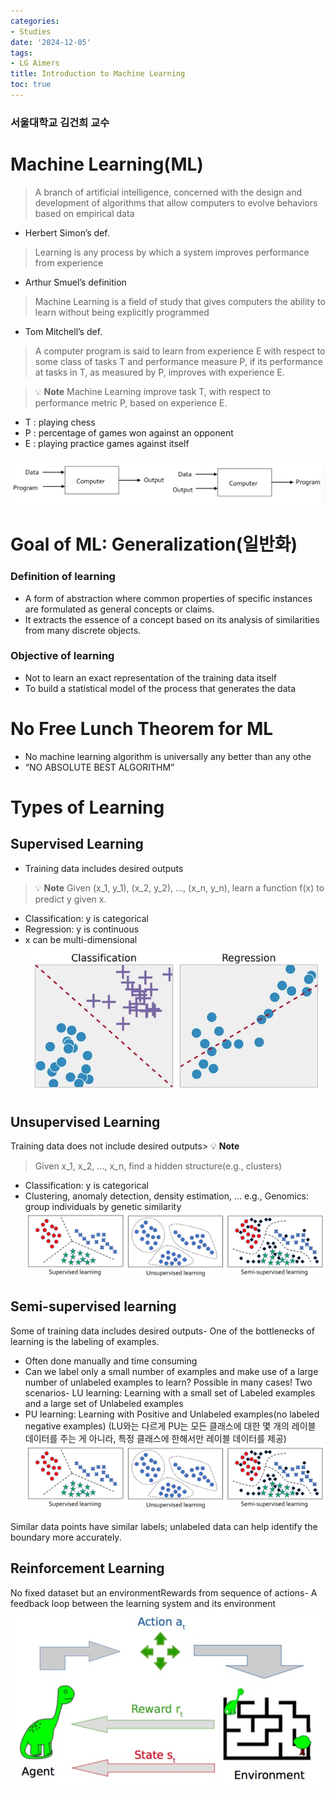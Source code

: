 ```yaml
---
categories:
- Studies
date: '2024-12-05'
tags:
- LG Aimers
title: Introduction to Machine Learning
toc: true
---
```



### 서울대학교 김건희 교수

# Machine Learning(ML)
> A branch of artificial intelligence, concerned with the design and development of algorithms that allow computers to evolve behaviors based on empirical data

- Herbert Simon’s def.
> Learning is any process by which a system improves performance from experience

- Arthur Smuel’s definition
> Machine Learning is a field of study that gives computers the ability to learn without being explicitly programmed

- Tom Mitchell’s def.
> A computer program is said to learn from experience E with respect to some class of tasks T and performance measure P, if its performance at tasks in T, as measured by P, improves with experience E.

> 💡 **Note**
> Machine Learning improve task T, with respect to performance metric P, based on experience E.
- T : playing chess
- P : percentage of games won against an opponent
- E : playing practice games against itself

![Traditional programming VS. Machine Learning](/assets/images/introduction_to_machine_learning/image_20241205_090253.png)


# Goal of ML: Generalization(일반화)

### Definition of learning
- A form of abstraction where common properties of specific instances are formulated as general concepts or claims.
- It extracts the essence of a concept based on its analysis of similarities from many discrete objects.

### Objective of learning
- Not to learn an exact representation of the training data itself
- To build a statistical model of the process that generates the data

# No Free Lunch Theorem for ML
- No machine learning algorithm is universally any better than any othe
- “NO ABSOLUTE BEST ALGORITHM”

# Types of Learning

## Supervised Learning
- Training data includes desired outputs
> 💡 **Note**
> Given (x_1, y_1), (x_2, y_2), …, (x_n, y_n), learn a function f(x) to predict y given x.

- Classification: y is categorical
- Regression: y is continuous
- x can be multi-dimensional
![](/assets/images/introduction_to_machine_learning/image_20241205_090254.png)


## Unsupervised Learning
Training data does not include desired outputs> 💡 **Note**
> Given x_1, x_2, …, x_n, find a hidden structure(e.g., clusters)

- Classification: y is categorical
- Clustering, anomaly detection, density estimation, … e.g., Genomics: group individuals by genetic similarity
![](/assets/images/introduction_to_machine_learning/image_20241205_090255.png)


## Semi-supervised learning
Some of training data includes desired outputs- One of the bottlenecks of learning is the labeling of examples.
- Often done manually and time consuming
- Can we label only a small number of examples and make use of a large number of unlabeled examples to learn? Possible in many cases!
Two scenarios- LU learning: Learning with a small set of Labeled examples and a large set of Unlabeled examples
- PU learning: Learning with Positive and Unlabeled examples(no labeled negative examples)
(LU와는 다르게 PU는 모든 클래스에 대한 몇 개의 레이블 데이터를 주는 게 아니라, 특정 클래스에 한해서만 레이블 데이터를 제공)![](/assets/images/introduction_to_machine_learning/image_20241205_090255.png)

Similar data points have similar labels; unlabeled data can help identify the boundary more accurately.
## Reinforcement Learning
No fixed dataset but an environmentRewards from sequence of actions- A feedback loop between the learning system and its environment
![](/assets/images/introduction_to_machine_learning/image_20241205_090256.png)

